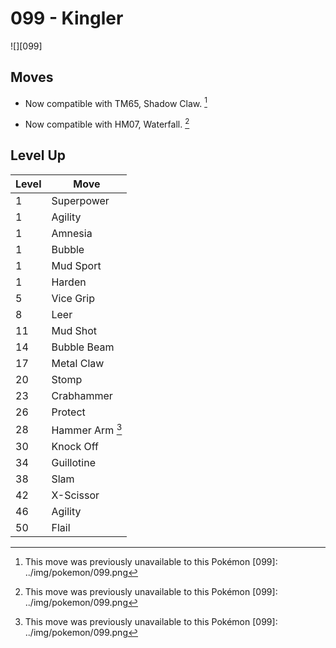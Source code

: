 # 099 - Kingler
![][099]

## Moves

 - Now compatible with TM65, Shadow Claw. [^1]

 - Now compatible with HM07, Waterfall. [^1]

## Level Up

Level | Move
---   | ---
  1   | Superpower
  1   | Agility
  1   | Amnesia
  1   | Bubble
  1   | Mud Sport
  1   | Harden
  5   | Vice Grip
  8   | Leer
 11   | Mud Shot
 14   | Bubble Beam
 17   | Metal Claw
 20   | Stomp
 23   | Crabhammer
 26   | Protect
 28   | Hammer Arm [^1]
 30   | Knock Off
 34   | Guillotine
 38   | Slam
 42   | X-Scissor
 46   | Agility
 50   | Flail

[^1]: This move was previously unavailable to this Pokémon
[099]: ../img/pokemon/099.png

